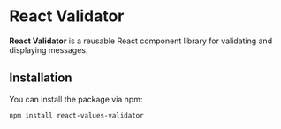# React Validator

**React Validator** is a reusable React component library for validating and displaying messages.

## Installation

You can install the package via npm:

```bash
npm install react-values-validator
